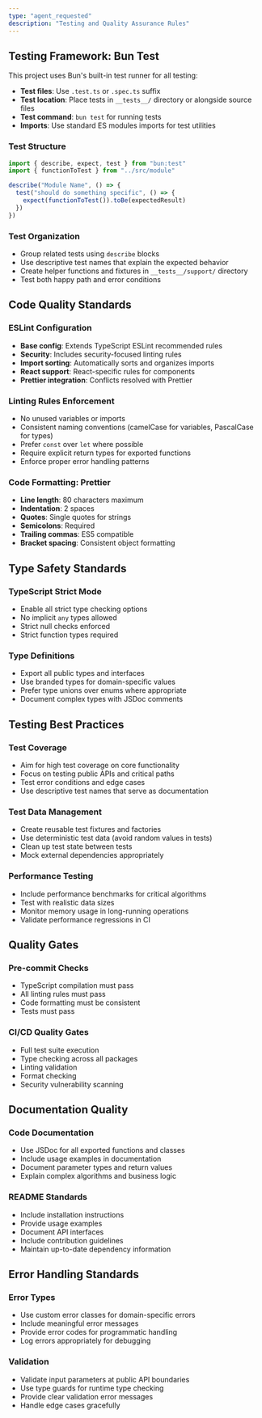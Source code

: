 ```yaml
---
type: "agent_requested"
description: "Testing and Quality Assurance Rules"
---
```


## Testing Framework: Bun Test

This project uses Bun's built-in test runner for all testing:

- **Test files**: Use `.test.ts` or `.spec.ts` suffix
- **Test location**: Place tests in `__tests__/` directory or alongside source files
- **Test command**: `bun test` for running tests
- **Imports**: Use standard ES modules imports for test utilities

### Test Structure

```typescript
import { describe, expect, test } from "bun:test"
import { functionToTest } from "../src/module"

describe("Module Name", () => {
  test("should do something specific", () => {
    expect(functionToTest()).toBe(expectedResult)
  })
})
```

### Test Organization

- Group related tests using `describe` blocks
- Use descriptive test names that explain the expected behavior
- Create helper functions and fixtures in `__tests__/support/` directory
- Test both happy path and error conditions

## Code Quality Standards

### ESLint Configuration

- **Base config**: Extends TypeScript ESLint recommended rules
- **Security**: Includes security-focused linting rules
- **Import sorting**: Automatically sorts and organizes imports
- **React support**: React-specific rules for components
- **Prettier integration**: Conflicts resolved with Prettier

### Linting Rules Enforcement

- No unused variables or imports
- Consistent naming conventions (camelCase for variables, PascalCase for types)
- Prefer `const` over `let` where possible
- Require explicit return types for exported functions
- Enforce proper error handling patterns

### Code Formatting: Prettier

- **Line length**: 80 characters maximum
- **Indentation**: 2 spaces
- **Quotes**: Single quotes for strings
- **Semicolons**: Required
- **Trailing commas**: ES5 compatible
- **Bracket spacing**: Consistent object formatting

## Type Safety Standards

### TypeScript Strict Mode

- Enable all strict type checking options
- No implicit `any` types allowed
- Strict null checks enforced
- Strict function types required

### Type Definitions

- Export all public types and interfaces
- Use branded types for domain-specific values
- Prefer type unions over enums where appropriate
- Document complex types with JSDoc comments

## Testing Best Practices

### Test Coverage

- Aim for high test coverage on core functionality
- Focus on testing public APIs and critical paths
- Test error conditions and edge cases
- Use descriptive test names that serve as documentation

### Test Data Management

- Create reusable test fixtures and factories
- Use deterministic test data (avoid random values in tests)
- Clean up test state between tests
- Mock external dependencies appropriately

### Performance Testing

- Include performance benchmarks for critical algorithms
- Test with realistic data sizes
- Monitor memory usage in long-running operations
- Validate performance regressions in CI

## Quality Gates

### Pre-commit Checks

- TypeScript compilation must pass
- All linting rules must pass
- Code formatting must be consistent
- Tests must pass

### CI/CD Quality Gates

- Full test suite execution
- Type checking across all packages
- Linting validation
- Format checking
- Security vulnerability scanning

## Documentation Quality

### Code Documentation

- Use JSDoc for all exported functions and classes
- Include usage examples in documentation
- Document parameter types and return values
- Explain complex algorithms and business logic

### README Standards

- Include installation instructions
- Provide usage examples
- Document API interfaces
- Include contribution guidelines
- Maintain up-to-date dependency information

## Error Handling Standards

### Error Types

- Use custom error classes for domain-specific errors
- Include meaningful error messages
- Provide error codes for programmatic handling
- Log errors appropriately for debugging

### Validation

- Validate input parameters at public API boundaries
- Use type guards for runtime type checking
- Provide clear validation error messages
- Handle edge cases gracefully
